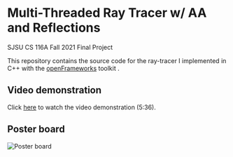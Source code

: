 # Multi-Threaded Ray Tracer w/ AA and Reflections
SJSU CS 116A Fall 2021 Final Project

This repository contains the source code for the ray-tracer I implemented in C++ with the [openFrameworks](https://openframeworks.cc/) toolkit
. 
## Video demonstration
Click [here](https://photos.google.com/share/AF1QipOEs0AMgaAG-CiXq8diI9mO2CWGY4nXfHBK7_VtsLe1IBlnMLUrYHJD-OOO8zDpqw/photo/AF1QipMehiKZ2M9SILwxs0pELWECTPpzw_8gS_U05aac?key=cXNmQXR2UFRKNkx0amswU0Q2WjNzdERDb2czRTh3) to watch the video demonstration (5:36).

## Poster board
![Poster board](https://lh3.googleusercontent.com/hburIOLkWzowSSKEgxBX_xcxpMUTgUh70eAbbz40_624-N1kYKotsDxsavLuNsGmymiEwnmQ4RH_aNHl9hDHpy4VxhU55ASjSeVbBKF1ym0wK211A5xIhj4UKqVp5frUz5307sPXbFXA9qE5LuZTyPXcnnwb-45Yx6LSkGWbYYG6AfnKVFIFFia-YK4N2cuB_mr_v-LHZuzwj_g353e_12NFwZT_YmEaIzGyxTsO5oIUjb6StkZDhm2W5twMIcvuYT0WEBOeoRSu9MZIOAp4rLu5M7pVFoiE2GY-a3NH_wvewTQSgSAmtZ08176wkeb7G_1u32OgQY_qcQ2aj6Fha0NaxD70P3_zLixmZAYfk4_Hcln7STn8drTjSLXNkaV26s4yJpomYXpTN2SR7gyS2NAXOwtQm_w2mHjhRSdb0vXvHGtVAO5yH8JD7m6RK8u6-sb57crpUs-qjdT92n7IdwT_wP7oo1trDaTfMGhEfC2byvMTDWIuSCgBxDh8d1OhPzqZzuVHC58PGRMVFh4m4NxJ-FiLxOlPjlKmYia5rZ5v4JmJVTRXATqYfHeghRmpEPr1XB9tEIZP5X8DHtqOjV6HQid-7hAHMM5FaChpMv5-2ol6dRX31Qi-P9sbpTJ3AdwiwtMGEtwHgE3wghU7cd6SpbnD8I5HwDGk9YgDwyCdgC0TdkJ_I7S_vCE8QXXzIxWTBuaWOrDtYIgl_leBSS4=w2196-h1646-no?authuser=0)
